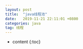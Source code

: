 ```yaml
---
layout: post
title:  "java线程池"
date:   2019-11-21 22:11:01 +0800
categories: java
tag: 线程
---
```


* content
{:toc}

